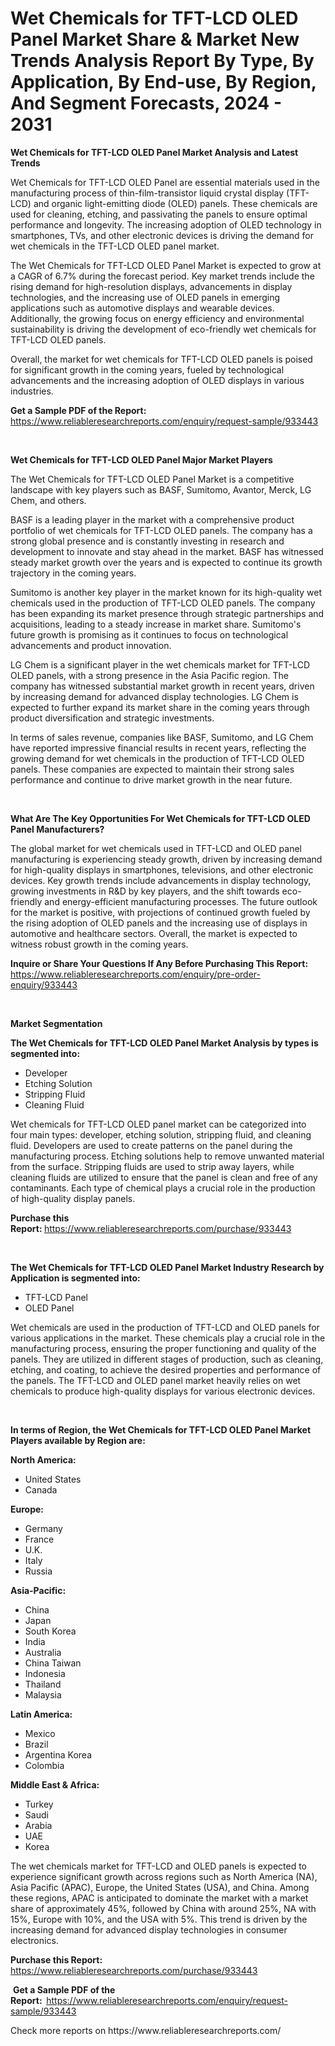 <p><h1>Wet Chemicals for TFT-LCD OLED Panel Market Share & Market New Trends Analysis Report By Type, By Application, By End-use, By Region, And Segment Forecasts, 2024 - 2031</h1></p><p><strong>Wet Chemicals for TFT-LCD OLED Panel Market Analysis and Latest Trends</strong></p>
<p><p>Wet Chemicals for TFT-LCD OLED Panel are essential materials used in the manufacturing process of thin-film-transistor liquid crystal display (TFT-LCD) and organic light-emitting diode (OLED) panels. These chemicals are used for cleaning, etching, and passivating the panels to ensure optimal performance and longevity. The increasing adoption of OLED technology in smartphones, TVs, and other electronic devices is driving the demand for wet chemicals in the TFT-LCD OLED panel market.</p><p>The Wet Chemicals for TFT-LCD OLED Panel Market is expected to grow at a CAGR of 6.7% during the forecast period. Key market trends include the rising demand for high-resolution displays, advancements in display technologies, and the increasing use of OLED panels in emerging applications such as automotive displays and wearable devices. Additionally, the growing focus on energy efficiency and environmental sustainability is driving the development of eco-friendly wet chemicals for TFT-LCD OLED panels.</p><p>Overall, the market for wet chemicals for TFT-LCD OLED panels is poised for significant growth in the coming years, fueled by technological advancements and the increasing adoption of OLED displays in various industries.</p></p>
<p><strong>Get a Sample PDF of the Report:&nbsp;</strong> <a href="https://www.reliableresearchreports.com/enquiry/request-sample/933443">https://www.reliableresearchreports.com/enquiry/request-sample/933443</a></p>
<p>&nbsp;</p>
<p><strong>Wet Chemicals for TFT-LCD OLED Panel Major Market Players</strong></p>
<p><p>The Wet Chemicals for TFT-LCD OLED Panel Market is a competitive landscape with key players such as BASF, Sumitomo, Avantor, Merck, LG Chem, and others.   </p><p>BASF is a leading player in the market with a comprehensive product portfolio of wet chemicals for TFT-LCD OLED panels. The company has a strong global presence and is constantly investing in research and development to innovate and stay ahead in the market. BASF has witnessed steady market growth over the years and is expected to continue its growth trajectory in the coming years.</p><p>Sumitomo is another key player in the market known for its high-quality wet chemicals used in the production of TFT-LCD OLED panels. The company has been expanding its market presence through strategic partnerships and acquisitions, leading to a steady increase in market share. Sumitomo's future growth is promising as it continues to focus on technological advancements and product innovation.</p><p>LG Chem is a significant player in the wet chemicals market for TFT-LCD OLED panels, with a strong presence in the Asia Pacific region. The company has witnessed substantial market growth in recent years, driven by increasing demand for advanced display technologies. LG Chem is expected to further expand its market share in the coming years through product diversification and strategic investments.</p><p>In terms of sales revenue, companies like BASF, Sumitomo, and LG Chem have reported impressive financial results in recent years, reflecting the growing demand for wet chemicals in the production of TFT-LCD OLED panels. These companies are expected to maintain their strong sales performance and continue to drive market growth in the near future.</p></p>
<p>&nbsp;</p>
<p><strong>What Are The Key Opportunities For Wet Chemicals for TFT-LCD OLED Panel Manufacturers?</strong></p>
<p><p>The global market for wet chemicals used in TFT-LCD and OLED panel manufacturing is experiencing steady growth, driven by increasing demand for high-quality displays in smartphones, televisions, and other electronic devices. Key growth trends include advancements in display technology, growing investments in R&D by key players, and the shift towards eco-friendly and energy-efficient manufacturing processes. The future outlook for the market is positive, with projections of continued growth fueled by the rising adoption of OLED panels and the increasing use of displays in automotive and healthcare sectors. Overall, the market is expected to witness robust growth in the coming years.</p></p>
<p><strong>Inquire or Share Your Questions If Any Before Purchasing This Report:</strong> <a href="https://www.reliableresearchreports.com/enquiry/pre-order-enquiry/933443">https://www.reliableresearchreports.com/enquiry/pre-order-enquiry/933443</a></p>
<p>&nbsp;</p>
<p><strong>Market Segmentation</strong></p>
<p><strong>The Wet Chemicals for TFT-LCD OLED Panel Market Analysis by types is segmented into:</strong></p>
<p><ul><li>Developer</li><li>Etching Solution</li><li>Stripping Fluid</li><li>Cleaning Fluid</li></ul></p>
<p><p>Wet chemicals for TFT-LCD OLED panel market can be categorized into four main types: developer, etching solution, stripping fluid, and cleaning fluid. Developers are used to create patterns on the panel during the manufacturing process. Etching solutions help to remove unwanted material from the surface. Stripping fluids are used to strip away layers, while cleaning fluids are utilized to ensure that the panel is clean and free of any contaminants. Each type of chemical plays a crucial role in the production of high-quality display panels.</p></p>
<p><strong>Purchase this Report:&nbsp;</strong><a href="https://www.reliableresearchreports.com/purchase/933443">https://www.reliableresearchreports.com/purchase/933443</a></p>
<p>&nbsp;</p>
<p><strong>The Wet Chemicals for TFT-LCD OLED Panel Market Industry Research by Application is segmented into:</strong></p>
<p><ul><li>TFT-LCD Panel</li><li>OLED Panel</li></ul></p>
<p><p>Wet chemicals are used in the production of TFT-LCD and OLED panels for various applications in the market. These chemicals play a crucial role in the manufacturing process, ensuring the proper functioning and quality of the panels. They are utilized in different stages of production, such as cleaning, etching, and coating, to achieve the desired properties and performance of the panels. The TFT-LCD and OLED panel market heavily relies on wet chemicals to produce high-quality displays for various electronic devices.</p></p>
<p>&nbsp;</p>
<p><strong>In terms of Region, the Wet Chemicals for TFT-LCD OLED Panel Market Players available by Region are:</strong></p>
<p>
    <p> <strong> North America: </strong>
        <ul>
            <li>United States</li>
            <li>Canada</li>
        </ul>
        </p> 
    <p> <strong> Europe: </strong>
        <ul>
            <li>Germany</li>
            <li>France</li>
            <li>U.K.</li>
            <li>Italy</li>
            <li>Russia</li>
        </ul>
        </p> 
    <p> <strong> Asia-Pacific: </strong>
        <ul>
            <li>China</li>
            <li>Japan</li>
            <li>South Korea</li>
            <li>India</li>
            <li>Australia</li>
            <li>China Taiwan</li>
            <li>Indonesia</li>
            <li>Thailand</li>
            <li>Malaysia</li>
        </ul>
        </p> 
    <p> <strong> Latin America: </strong>
        <ul>
            <li>Mexico</li>
            <li>Brazil</li>
            <li>Argentina Korea</li>
            <li>Colombia</li>
        </ul>
        </p> 
    <p> <strong> Middle East & Africa: </strong>
        <ul>
            <li>Turkey</li>
            <li>Saudi</li>
            <li>Arabia</li>
            <li>UAE</li>
            <li>Korea</li>
        </ul>
    </p>
    </p>
<p><p>The wet chemicals market for TFT-LCD and OLED panels is expected to experience significant growth across regions such as North America (NA), Asia Pacific (APAC), Europe, the United States (USA), and China. Among these regions, APAC is anticipated to dominate the market with a market share of approximately 45%, followed by China with around 25%, NA with 15%, Europe with 10%, and the USA with 5%. This trend is driven by the increasing demand for advanced display technologies in consumer electronics.</p></p>
<p><strong>Purchase this Report: </strong><a href="https://www.reliableresearchreports.com/purchase/933443">https://www.reliableresearchreports.com/purchase/933443</a></p>
<p>&nbsp;<strong>Get a Sample PDF of the Report:&nbsp;&nbsp;</strong><a href="https://www.reliableresearchreports.com/enquiry/request-sample/933443">https://www.reliableresearchreports.com/enquiry/request-sample/933443</a></p>
<p><strong></strong></p>
<p>Check more reports on https://www.reliableresearchreports.com/</p>